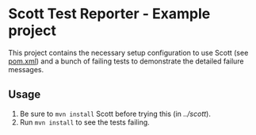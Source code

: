 Scott Test Reporter - Example project
=====================================

This project contains the necessary setup configuration to use Scott (see [pom.xml](https://github.com/dodie/scott/blob/master/scott-example/pom.xml))
and a bunch of failing tests to demonstrate the detailed failure messages.

Usage
-----
1. Be sure to ```mvn install``` Scott before trying this (in *../scott*).
2. Run ``` mvn install ``` to see the tests failing.

